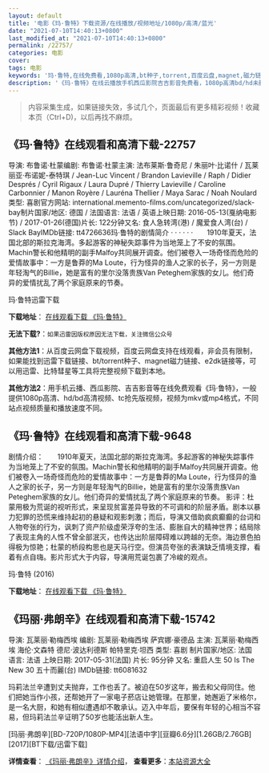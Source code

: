 ```yaml
---
layout: default
title: '电影《玛·鲁特》下载资源/在线播放/视频地址/1080p/高清/蓝光'
date: "2021-07-10T14:40:13+0800"
last_modified_at: "2021-07-10T14:40:13+0800"
permalink: /22757/
categories: 电影
cover:
tags: 电影
keywords: '玛·鲁特,在线免费看,1080p高清,bt种子,torrent,百度云盘,magnet,磁力链,迅雷下载资源'
description: '《玛·鲁特》在线云播放手机西瓜影院吉吉影音免费看，1080p高清bd/hd未删减完整版和tc抢先枪版，mkv/mp4格式，附带bt/torrent种子、magnet/磁力链、百度云盘、网盘资源迅雷下载链接'
---
```


>内容采集生成，如果链接失效，多试几个，页面最后有更多精彩视频！收藏本页（Ctrl+D)，以后再找不麻烦。


## 《玛·鲁特》在线观看和高清下载-22757

导演: 布鲁诺·杜蒙编剧: 布鲁诺·杜蒙主演: 法布莱斯·鲁奇尼 / 朱丽叶·比诺什 / 瓦莱丽亚·布诺妮-泰特琪 / Jean-Luc Vincent / Brandon Lavieville / Raph / Didier Després / Cyril Rigaux / Laura Dupré / Thierry Lavieville / Caroline Carbonnier / Manon Royère / Lauréna Thellier / Maya Sarac / Noah Noulard类型: 喜剧官方网站: international.memento-films.com/uncategorized/slack-bay制片国家/地区: 德国 / 法国语言: 法语 / 英语上映日期: 2016-05-13(戛纳电影节) / 2017-01-26(德国)片长: 122分钟又名: 食人急转湾(港) / 魔爱食人湾(台) / Slack BayIMDb链接: tt4726636玛·鲁特的剧情简介  ·  ·  ·  ·  ·  ·　　1910年夏天，法国北部的斯拉克海湾。多起游客的神秘失踪事件为当地笼上了不安的氛围。Machin警长和他精明的副手Malfoy共同展开调查。他们被卷入一场奇怪而危险的爱情故事中：一方是鲁莽的Ma Loute，行为怪异的渔人之家的长子，另一方则是年轻淘气的Billie，她是富有的里尔没落贵族Van Peteghem家族的女儿。他们奇异的爱情扰乱了两个家庭原来的节奏。


玛·鲁特迅雷下载

**下载地址**： [在线观看下载 《玛·鲁特》](https://www.993dy.com//vod-detail-id-25497.html) 


**无法下载?**：`如果迅雷因版权原因无法下载，关注微信公众号 `

**其他方法1**：从百度云网盘下载视频，百度云网盘支持在线观看，非会员有限制，如果能找到迅雷下载链接、bt/torrent种子、magnet磁力链接、e2dk链接等，可以用迅雷、比特彗星等工具将完整视频下载到本地。

**其他方法2**：用手机云播、西瓜影院、吉吉影音等在线免费观看《玛·鲁特》，一般提供1080p高清、hd/bd高清视频、tc抢先版视频，视频为mkv或mp4格式，不同站点视频质量和播放速度不同。


## 《玛·鲁特》在线观看和高清下载-9648

剧情介绍：　　1910年夏天，法国北部的斯拉克海湾。多起游客的神秘失踪事件为当地笼上了不安的氛围。Machin警长和他精明的副手Malfoy共同展开调查。他们被卷入一场奇怪而危险的爱情故事中：一方是鲁莽的Ma Loute，行为怪异的渔人之家的长子，另一方则是年轻淘气的Billie，她是富有的里尔没落贵族Van Peteghem家族的女儿。他们奇异的爱情扰乱了两个家庭原来的节奏。 影评：杜蒙用极为荒诞的视听形式，来呈现贫富差异导致的不可调和的阶层矛盾。剧本以暴力犯罪的恐慌来维持起初的悬疑和观影刺激；而后，导演又借助疯疯癫癫的台词和人物夸张的行为，讽刺了资产阶级虚荣浮夸的生活、膨胀自大的精神世界；结局除了表现主角的人性不曾全部泯灭，也传达出阶层障碍难以跨越的无奈。海边景色拍得极为惊艳；杜蒙的桥段构思也是天马行空。但演员夸张的表演缺乏情境支撑，看着有点自嗨。影片形式大于内容，导演用荒诞包裹了冷峻的观点。


玛·鲁特 (2016)

**下载地址**： [在线观看下载 《玛·鲁特》](https://www.btbtdy.me/btdy/dy9188.html) 


## 《玛丽·弗朗辛》在线观看和高清下载-15742

导演: 瓦莱丽·勒梅西埃 编剧: 瓦莱丽·勒梅西埃 萨宾娜·豪德品 主演: 瓦莱丽·勒梅西埃 海伦·文森特 德尼·波达利德斯 帕特里克·坦西 类型: 喜剧 制片国家/地区: 法国 语言: 法语 上映日期: 2017-05-31(法国) 片长: 95分钟 又名: 重启人生 50 Is The New 30 五十而麗(台) IMDb链接: tt6081632

玛莉法兰辛遭到丈夫抛弃，工作也丢了。被迫在50岁这年，搬去和父母同住。他们把她当作小孩，还帮她开了一家电子菸店让她管理。在那里，她邂逅了米格尔，是一名大厨，和她有相似遭遇却不敢承认。迈入中年后，要保有年轻的心相当不容易，但玛莉法兰辛证明了50岁也能活出新人生。


[玛丽·弗朗辛][BD-720P/1080P-MP4][法语中字][豆瓣6.6分][1.26GB/2.76GB][2017][BT下载/迅雷下载]

**详情查看**： [《玛丽·弗朗辛》详情介绍](/movie/15742/)， **查看更多**：[本站资源大全](/movie/t/all/)

